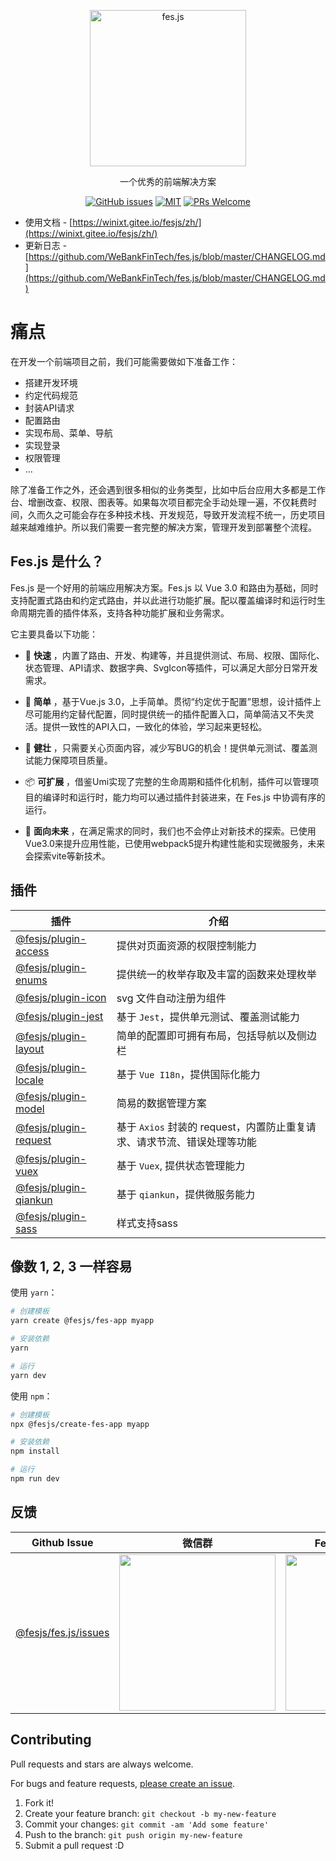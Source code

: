 <p align="center">
  <a href="https://github.com/WeBankFinTech/fes.js">
    <img alt="fes.js" width="250" src="https://i.loli.net/2021/03/12/Vb4LKc5gaHUfOwB.png">
  </a>
</p>

<div align="center">

一个优秀的前端解决方案

[![GitHub issues](https://img.shields.io/github/issues/WeBankFinTech/fes.js.svg?style=flat-square)](https://github.com/WeBankFinTech/fes.js/issues)
[![MIT](https://img.shields.io/dub/l/vibe-d.svg?style=flat-square)](http://opensource.org/licenses/MIT)
[![PRs Welcome](https://img.shields.io/badge/PRs-welcome-brightgreen.svg?style=flat-square)](https://github.com/WeBankFinTech/fes.js/pulls)

</div>

- 使用文档 - [https://winixt.gitee.io/fesjs/zh/](https://winixt.gitee.io/fesjs/zh/)
- 更新日志 - [https://github.com/WeBankFinTech/fes.js/blob/master/CHANGELOG.md](https://github.com/WeBankFinTech/fes.js/blob/master/CHANGELOG.md)

# 痛点
在开发一个前端项目之前，我们可能需要做如下准备工作：
- 搭建开发环境
- 约定代码规范
- 封装API请求
- 配置路由
- 实现布局、菜单、导航
- 实现登录
- 权限管理
- ...

除了准备工作之外，还会遇到很多相似的业务类型，比如中后台应用大多都是工作台、增删改查、权限、图表等。如果每次项目都完全手动处理一遍，不仅耗费时间，久而久之可能会存在多种技术栈、开发规范，导致开发流程不统一，历史项目越来越难维护。所以我们需要一套完整的解决方案，管理开发到部署整个流程。


## Fes.js 是什么？
Fes.js 是一个好用的前端应用解决方案。Fes.js 以 Vue 3.0 和路由为基础，同时支持配置式路由和约定式路由，并以此进行功能扩展。配以覆盖编译时和运行时生命周期完善的插件体系，支持各种功能扩展和业务需求。     

它主要具备以下功能：
- 🚀  __快速__ ，内置了路由、开发、构建等，并且提供测试、布局、权限、国际化、状态管理、API请求、数据字典、SvgIcon等插件，可以满足大部分日常开发需求。  
  
- 🧨  __简单__ ，基于Vue.js 3.0，上手简单。贯彻“约定优于配置”思想，设计插件上尽可能用约定替代配置，同时提供统一的插件配置入口，简单简洁又不失灵活。提供一致性的API入口，一致化的体验，学习起来更轻松。

- 💪  __健壮__ ，只需要关心页面内容，减少写BUG的机会！提供单元测试、覆盖测试能力保障项目质量。

- 📦  __可扩展__ ，借鉴Umi实现了完整的生命周期和插件化机制，插件可以管理项目的编译时和运行时，能力均可以通过插件封装进来，在 Fes.js 中协调有序的运行。

- 📡  __面向未来__ ，在满足需求的同时，我们也不会停止对新技术的探索。已使用Vue3.0来提升应用性能，已使用webpack5提升构建性能和实现微服务，未来会探索vite等新技术。

## 插件

|  插件   | 介绍  | 
|  ----  | ----  |
| [@fesjs/plugin-access](https://winixt.gitee.io/fesjs/zh/reference/plugin/plugins/access.html)  | 提供对页面资源的权限控制能力 | 
| [@fesjs/plugin-enums](https://winixt.gitee.io/fesjs/zh/reference/plugin/plugins/enums.html#%E4%BB%8B%E7%BB%8D)  | 提供统一的枚举存取及丰富的函数来处理枚举 | 
| [@fesjs/plugin-icon](https://winixt.gitee.io/fesjs/zh/reference/plugin/plugins/icon.html#%E4%BB%8B%E7%BB%8D)  | svg 文件自动注册为组件 |  
| [@fesjs/plugin-jest](https://winixt.gitee.io/fesjs/zh/reference/plugin/plugins/jest.html#%E5%90%AF%E7%94%A8%E6%96%B9%E5%BC%8F)  | 基于 `Jest`，提供单元测试、覆盖测试能力 | 
| [ @fesjs/plugin-layout](https://winixt.gitee.io/fesjs/zh/reference/plugin/plugins/layout.html) |  简单的配置即可拥有布局，包括导航以及侧边栏 |
| [@fesjs/plugin-locale](https://winixt.gitee.io/fesjs/zh/reference/plugin/plugins/locale.html#%E4%BB%8B%E7%BB%8D) |  基于 `Vue I18n`，提供国际化能力 |
| [@fesjs/plugin-model](https://winixt.gitee.io/fesjs/zh/reference/plugin/plugins/model.html#%E4%BB%8B%E7%BB%8D) |  简易的数据管理方案 |
| [@fesjs/plugin-request](https://winixt.gitee.io/fesjs/zh/reference/plugin/plugins/request.html#%E5%90%AF%E7%94%A8%E6%96%B9%E5%BC%8F) |  基于 `Axios` 封装的 request，内置防止重复请求、请求节流、错误处理等功能 |
| [@fesjs/plugin-vuex](https://winixt.gitee.io/fesjs/zh/reference/plugin/plugins/vuex.html#%E5%90%AF%E7%94%A8%E6%96%B9%E5%BC%8F) |  基于 `Vuex`, 提供状态管理能力 |
| [@fesjs/plugin-qiankun](https://winixt.gitee.io/fesjs/zh/reference/plugin/plugins/qiankun.html#%E4%BB%8B%E7%BB%8D) |  基于 `qiankun`，提供微服务能力 |
| [@fesjs/plugin-sass]((https://winixt.gitee.io/fesjs/zh/reference/plugin/plugins/sass.html#%E4%BB%8B%E7%BB%8D) ) |  样式支持sass |

## 像数 1, 2, 3 一样容易
使用 `yarn`：
```bash
# 创建模板
yarn create @fesjs/fes-app myapp

# 安装依赖
yarn 

# 运行
yarn dev
```

使用 `npm`：
```bash
# 创建模板
npx @fesjs/create-fes-app myapp

# 安装依赖
npm install 

# 运行
npm run dev
```

## 反馈

| Github Issue  | 微信群 | Fes.js开源运营小助手 |
| --- | --- | --- |
| [@fesjs/fes.js/issues](https://github.com/WeBankFinTech/fes.js/issues) | <img src="https://i.loli.net/2020/09/11/2XhKtPZd6NFVbDE.png" width="250" /> | <img src="https://i.loli.net/2020/09/16/sxwr62CKhmYOUyV.jpg" height="250"/> |


## Contributing

Pull requests and stars are always welcome.

For bugs and feature requests, [please create an issue](https://github.com/WeBankFinTech/fes.js/issues).

1. Fork it!
2. Create your feature branch: `git checkout -b my-new-feature`
3. Commit your changes: `git commit -am 'Add some feature'`
4. Push to the branch: `git push origin my-new-feature`
5. Submit a pull request :D
